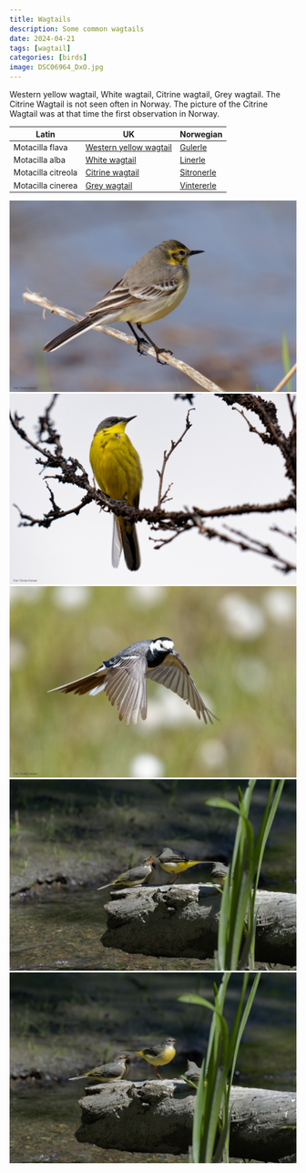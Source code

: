 ```yaml
---
title: Wagtails
description: Some common wagtails
date: 2024-04-21
tags: [wagtail]
categories: [birds]
image: DSC06964_DxO.jpg
---
```

Western yellow wagtail,  White wagtail, Citrine wagtail, Grey wagtail. The Citrine Wagtail is not seen often in Norway. The picture of the Citrine Wagtail was at that time the first observation in Norway.



| Latin      | UK  | Norwegian |
| ----------- | ----------- |   ----------- |
| Motacilla flava | [Western yellow wagtail ](https://en.wikipedia.org/wiki/Western_yellow_wagtail) |  [Gulerle ](https://no.wikipedia.org/wiki/Gulerle) |
| Motacilla alba | [White wagtail](https://en.wikipedia.org/wiki/White_wagtail) |  [Linerle ](https://no.wikipedia.org/wiki/Linerle) |
| Motacilla citreola | [Citrine wagtail](https://en.wikipedia.org/wiki/Citrine_wagtail) |  [Sitronerle ](https://no.wikipedia.org/wiki/Sitronerle) |
| Motacilla cinerea | [Grey wagtail](https://en.wikipedia.org/wiki/Grey_wagtail) | [Vintererle ](https://no.wikipedia.org/wiki/Vintererle) |



![Citrine wagtail](DSC06964_DxO.jpg)
![Western yellow wagtail](DSC08283_DxO.jpg)
![White wagtail](DSC09866_DxO.jpg)
![Grey wagtail](_DSC4779_DxO.jpg)
![Grey wagtail](_DSC4786_DxO.jpg)
